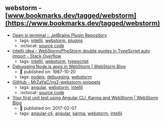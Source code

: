 webstorm - [www.bookmarks.dev/tagged/webstorm](https://www.bookmarks.dev/tagged/webstorm)
---
* [Open in terminal :: JetBrains Plugin Repository](https://plugins.jetbrains.com/plugin/7817-open-in-terminal)
    * tags: [intellij](../tagged/intellij.md), [webstorm](../tagged/webstorm.md), [plugins](../tagged/plugins.md)
    * :octocat: [source code](https://github.com/luktom/OpenInTerminal)
* [intellij idea - WebStorm/PhpStorm double quotes in TypeScript auto import - Stack Overflow](https://stackoverflow.com/questions/39779272/webstorm-phpstorm-double-quotes-in-typescript-auto-import)
    * tags: [intellij](../tagged/intellij.md), [webstorm](../tagged/webstorm.md), [typescript](../tagged/typescript.md)
* [Debugging Node.js apps in WebStorm | WebStorm Blog](https://blog.jetbrains.com/webstorm/2017/09/debugging-node-js-apps-in-webstorm/)
    * :calendar: published on: 1987-10-20
    * tags: [nodejs](../tagged/nodejs.md), [debugging](../tagged/debugging.md), [webstorm](../tagged/webstorm.md)
* [GitHub - MrZaYaC/ng2-webstorm-snippets](https://github.com/MrZaYaC/ng2-webstorm-snippets)
    * tags: [angular](../tagged/angular.md), [webstorm](../tagged/webstorm.md), [intellij](../tagged/intellij.md)
    * :octocat: [source code](https://github.com/MrZaYaC/ng2-webstorm-snippets)
* [Your first unit test using Angular CLI, Karma and WebStorm | WebStorm Blog](https://blog.jetbrains.com/webstorm/2017/02/your-first-unit-test-using-angular-cli-karma-and-webstorm/)
    * :calendar: published on: 2017-02-07
    * tags: [angular-cli](../tagged/angular-cli.md), [angular](../tagged/angular.md), [karma](../tagged/karma.md), [webstorm](../tagged/webstorm.md), [intellij](../tagged/intellij.md)
